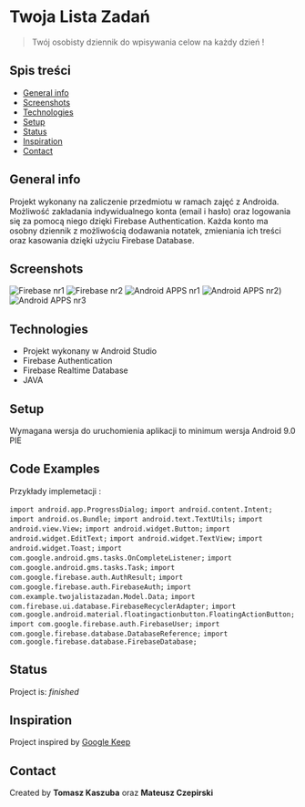 # Twoja Lista Zadań
> Twój osobisty dziennik do wpisywania celow na każdy dzień !

## Spis treści
* [General info](#general-info)
* [Screenshots](#screenshots)
* [Technologies](#technologies)
* [Setup](#setup)
* [Status](#status)
* [Inspiration](#inspiration)
* [Contact](#contact)

## General info
Projekt wykonany na zaliczenie przedmiotu w ramach zajęć z Androida. Możliwość zakładania indywidualnego konta (email i hasło) oraz logowania się za pomocą niego dzięki Firebase Authentication. Każda konto ma osobny dziennik z możliwością dodawania notatek, zmieniania ich treści oraz kasowania dzięki użyciu Firebase Database.

## Screenshots
![Firebase nr1](./Przechwytywanie.JPG)
![Firebase nr2](./Przechwytywanie1.JPG)
![Android APPS nr1](./Przechwytywanie2.JPG)
![Android APPS nr2](./Przechwytywanie4.JPG))
![Android APPS nr3](./Przechwytywanie3.JPG)

## Technologies
* Projekt wykonany w Android Studio
* Firebase Authentication
* Firebase Realtime Database
* JAVA

## Setup
Wymagana wersja do uruchomienia aplikacji to minimum wersja Android 9.0 PIE

## Code Examples
Przykłady implemetacji :

`import android.app.ProgressDialog;`
`import android.content.Intent;`
`import android.os.Bundle;`
`import android.text.TextUtils;`
`import android.view.View;`
`import android.widget.Button;`
`import android.widget.EditText;`
`import android.widget.TextView;`
`import android.widget.Toast;`
`import com.google.android.gms.tasks.OnCompleteListener;`
`import com.google.android.gms.tasks.Task;`
`import com.google.firebase.auth.AuthResult;`
`import com.google.firebase.auth.FirebaseAuth;`
`import com.example.twojalistazadan.Model.Data;`
`import com.firebase.ui.database.FirebaseRecyclerAdapter;`
`import com.google.android.material.floatingactionbutton.FloatingActionButton;`
`import com.google.firebase.auth.FirebaseUser;`
`import com.google.firebase.database.DatabaseReference;`
`import com.google.firebase.database.FirebaseDatabase;`

## Status
Project is: _finished_

## Inspiration
Project inspired by [Google Keep](https://keep.google.com/)

## Contact
Created by **Tomasz Kaszuba** oraz **Mateusz Czepirski**
